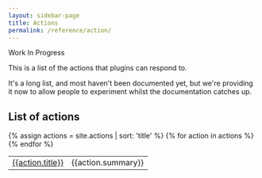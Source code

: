 ```yaml
---
layout: sidebar-page
title: Actions
permalink: /reference/action/
---
```


Work In Progress

This is a list of the actions that plugins can respond to.

It's a long list, and most haven't been documented yet, but we're providing it now to allow people to experiment whilst the documentation catches up.


## List of actions
<table>
  <tbody>
  {% assign actions = site.actions | sort: 'title' %}
  {% for action in actions %}
    <tr>
      <td><a href="{{action.url}}">{{action.title}}</a></td>
      <td>{{action.summary}}</td>
    <tr>
  {% endfor %}
  </tbody>
</table>
